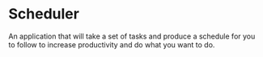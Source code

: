 # Scheduler

An application that will take a set of tasks and produce
a schedule for you to follow to increase productivity and
do what you want to do.

